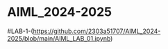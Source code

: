 # AIML_2024-2025
#LAB-1-(https://github.com/2303a51707/AIML_2024-2025/blob/main/AIML_LAB_01.ipynb)

